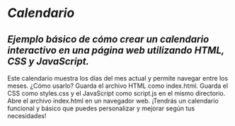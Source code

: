 # _Calendario_

## **_Ejemplo básico de cómo crear un calendario interactivo en una página web utilizando HTML, CSS y JavaScript._**
Este calendario muestra los días del mes actual y permite navegar entre los meses.
¿Cómo usarlo?
Guarda el archivo HTML como index.html.
Guarda el CSS como styles.css y el JavaScript como script.js en el mismo directorio.
Abre el archivo index.html en un navegador web.
¡Tendrás un calendario funcional y básico que puedes personalizar y mejorar según tus necesidades!
